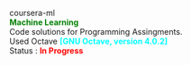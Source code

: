 coursera-ml<br/>
<b style="color: green;">Machine Learning</b><br/>
Code solutions for Programming Assingments.<br/>
Used Octave <b style="color: cyan;">[GNU Octave, version 4.0.2]</b><br/>
Status : <b style="color: red;">In Progress</b><br/>
